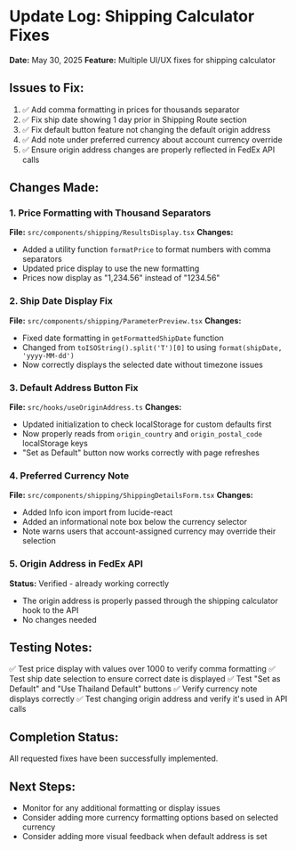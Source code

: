 # Update Log: Shipping Calculator Fixes
**Date:** May 30, 2025
**Feature:** Multiple UI/UX fixes for shipping calculator

## Issues to Fix:
1. ✅ Add comma formatting in prices for thousands separator
2. ✅ Fix ship date showing 1 day prior in Shipping Route section
3. ✅ Fix default button feature not changing the default origin address
4. ✅ Add note under preferred currency about account currency override
5. ✅ Ensure origin address changes are properly reflected in FedEx API calls

## Changes Made:

### 1. Price Formatting with Thousand Separators
**File:** `src/components/shipping/ResultsDisplay.tsx`
**Changes:**
- Added a utility function `formatPrice` to format numbers with comma separators
- Updated price display to use the new formatting
- Prices now display as "1,234.56" instead of "1234.56"

### 2. Ship Date Display Fix
**File:** `src/components/shipping/ParameterPreview.tsx`
**Changes:**
- Fixed date formatting in `getFormattedShipDate` function
- Changed from `toISOString().split('T')[0]` to using `format(shipDate, 'yyyy-MM-dd')`
- Now correctly displays the selected date without timezone issues

### 3. Default Address Button Fix
**File:** `src/hooks/useOriginAddress.ts`
**Changes:**
- Updated initialization to check localStorage for custom defaults first
- Now properly reads from `origin_country` and `origin_postal_code` localStorage keys
- "Set as Default" button now works correctly with page refreshes

### 4. Preferred Currency Note
**File:** `src/components/shipping/ShippingDetailsForm.tsx`
**Changes:**
- Added Info icon import from lucide-react
- Added an informational note box below the currency selector
- Note warns users that account-assigned currency may override their selection

### 5. Origin Address in FedEx API
**Status:** Verified - already working correctly
- The origin address is properly passed through the shipping calculator hook to the API
- No changes needed

## Testing Notes:
✅ Test price display with values over 1000 to verify comma formatting
✅ Test ship date selection to ensure correct date is displayed
✅ Test "Set as Default" and "Use Thailand Default" buttons
✅ Verify currency note displays correctly
✅ Test changing origin address and verify it's used in API calls

## Completion Status:
All requested fixes have been successfully implemented.

## Next Steps:
- Monitor for any additional formatting or display issues
- Consider adding more currency formatting options based on selected currency
- Consider adding more visual feedback when default address is set
